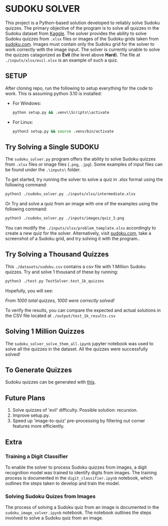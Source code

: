 # SUDOKU SOLVER

This project is a Python-based solution developed to reliably solve Sudoku quizzes. The primary objective of the program is to solve all quizzes in the Sudoku dataset from [Kaggle](https://www.kaggle.com/datasets/bryanpark/sudoku?resource=download). The solver provides the ability to solve Sudoku quizzes from `.xlsx` files or images of the Sudoku grids taken from [sudoku.com](https://sudoku.com/). Images must contain only the Sudoku grid for the solver to work correctly with the image input. The solver is currently unable to solve the quizzes catagorized as **Evil** (the level above **Hard**). The file at `./inputs/xlsx/evil.xlsx` is an example of such a quiz.

## SETUP

After cloning repo, run the following to setup everything for the code to work. This is assuming python 3.10 is installed:

- For Windows:
  
    ```cmd
    python setup.py && .venv\\Scripts\\activate
    ```

- For Linux:
  
    ``` bash
    python3 setup.py && source .venv/bin/activate
    ```

## Try Solving a Single SUDOKU

The `sudoku_solver.py` program offers the ability to solve Sudoku quizzes from `.xlsx` files or image files (`.png`, `.jpg`). Some examples of input files can be found under the  `.\inputs\` folder.

To get started, try running the solver to solve a quiz in .xlsx format using the following command:

``` bash
python3 ./sudoku_solver.py ./inputs/xlsx/intermediate.xlsx
```

Or Try and solve a quiz from an image with one of the examples using the following command:

``` bash
python3 ./sudoku_solver.py ./inputs/images/quiz_3.png
```

You can modify the `./inputs/xlsx/problem_template.xlsx` accordingly to create a new quiz for the solver. Alternatively, visit [sudoku.com](https://sudoku.com/), take a screenshot of a Sudoku grid, and try solving it with the program..

## Try Solving a Thousand Quizzes

This `./datasets/sudoku.csv` contains a csv file with 1 Million Sudoku quizzes. Try and solve 1 thousand of these by running:

``` bash
python3 ./test.py TestSolver.test_1k_quizzes
```

Hopefully, you will see:

*From 1000 total quizzes, 1000 were correctly solved!*

To verify the results, you can compare the expected and actual solutions in the CSV file located at `./output/test_1k_results.csv`

## Solving 1 Million Quizzes

The `sudoku_solver_solve_them_all.ipynb` jupyter notebook was used to solve all the quizzes in the dataset. All the quizzes were successfully solved!

## To Generate Quizzes

Sudoku quizzes can be generated with [this](https://www.ocf.berkeley.edu/~arel/sudoku/main.html).

## Future Plans

1. Solve quizzes of 'evil' difficulty. Possible solution: recursion.
2. Improve setup.py. 
3. Speed up 'image-to-quiz' pre-processing by filtering out corner features more efficiently.

## Extra

### Training a Digit Classifier

To enable the solver to process Sudoku quizzes from images, a digit recognition model was trained to identify digits from images. The training process is documented in the `digit_classifier.ipynb` notebook, which outlines the steps taken to develop and train the model.  

### Solving Sudoku Quizes from Images

The process of solving a Sudoku quiz from an image is documented in the `sudoku_image_solver.ipynb` notebook. The notebook outlines the steps involved to solve a Sudoku quiz from an image.
